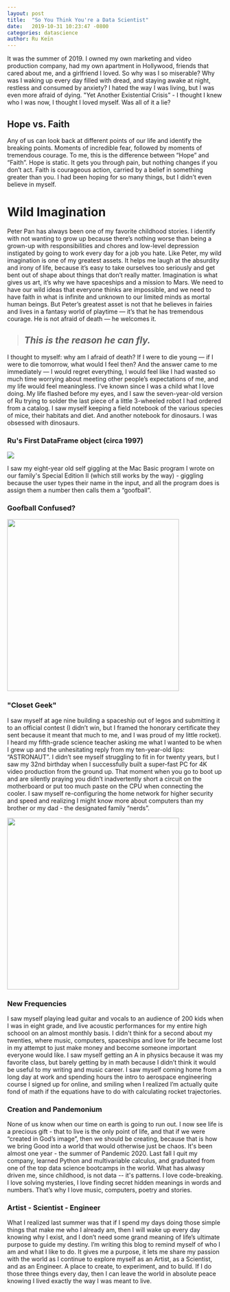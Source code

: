 ```yaml
---
layout: post
title:  "So You Think You're a Data Scientist"
date:   2019-10-31 10:23:47 -0800
categories: datascience
author: Ru Keïn
---
```


It was the summer of 2019. I owned my own marketing and video production company, had my own apartment in Hollywood, friends that cared about me, and a girlfriend I loved. So why was I so miserable? Why was I waking up every day filled with dread, and staying awake at night, restless and consumed by anxiety? I hated the way I was living, but I was even more afraid of dying. "Yet Another Existential Crisis” - I thought I knew who I was now, I thought I loved myself. Was all of it a lie?

## Hope vs. Faith

Any of us can look back at different points of our life and identify the breaking points. Moments of incredible fear, followed by moments of tremendous courage. To me, this is the difference between “Hope” and “Faith”. Hope is static. It gets you through pain, but nothing changes if you don’t act. Faith is courageous action, carried by a belief in something greater than you. I had been hoping for so many things, but I didn’t even believe in myself. 

# Wild Imagination

Peter Pan has always been one of my favorite childhood stories. I identify with not wanting to grow up because there’s nothing worse than being a grown-up with responsibilities and chores and low-level depression instigated by going to work every day for a job you hate. Like Peter, my wild imagination is one of my greatest assets. It helps me laugh at the absurdity and irony of life, because it’s easy to take ourselves too seriously and get bent out of shape about things that don’t really matter. Imagination is what gives us art, it’s why we have spaceships and a mission to Mars. We need to have our wild ideas that everyone thinks are impossible, and we need to have faith in what is infinite and unknown to our limited minds as mortal human beings. But Peter’s greatest asset is not that he believes in fairies and lives in a fantasy world of playtime — it’s that he has tremendous courage. He is not afraid of death — he welcomes it.

>
>## _This is the reason he can fly._
>

I thought to myself: why am I afraid of death? If I were to die young — if I were to die tomorrow, what would I feel then? And the answer came to me immediately — I would regret everything, I would feel like I had wasted so much time worrying about meeting other people’s expectations of me, and my life would feel meaningless. I’ve known since I was a child what I love doing. My life flashed before my eyes, and I saw the seven-year-old version of Ru trying to solder the last piece of a little 3-wheeled robot I had ordered from a catalog. I saw myself keeping a field notebook of the various species of mice, their habitats and diet. And another notebook for dinosaurs. I was obsessed with dinosaurs.


### Ru's First DataFrame object (circa 1997)

<img class="img-responsive" src="http://hakkeray.com/assets/images/cynognathus.jpg">

I saw my eight-year old self giggling at the Mac Basic program I wrote on our family's Special Edition II (which still works by the way) - giggling because the user types their name in the input, and all the program does is assign them a number then calls them a “goofball”. 

### Goofball Confused?

<img class="img-responsive" src="http://hakkeray.com/assets/images/goofball-confused.jpg" width=400>

### "Closet Geek"

I saw myself at age nine building a spaceship out of legos and submitting it to an official contest (I didn’t win, but I framed the honorary certificate they sent because it meant that much to  me, and I was proud of my little rocket). I heard my fifth-grade science teacher asking me what I wanted to be when I grew up and the unhesitating reply from my ten-year-old lips: “ASTRONAUT”. I didn’t see myself struggling to fit in for twenty years, but I saw my 32nd birthday when I successfully built a super-fast PC for 4K video production from the ground up. That moment when you  go to boot up and are silently praying you didn’t inadvertently short a circuit on the motherboard or put too much paste on the CPU when connecting the cooler. I saw myself re-configuring the home network for higher security and speed and realizing I might know more about computers than my brother or my dad - the designated family “nerds”. 

<img class="img-responsive" src="http://hakkeray.com/assets/images/building-my-first-pc.jpeg" width=400>

### New Frequencies 

I saw myself playing lead guitar and vocals to an audience of 200 kids when I was in eight grade, and live acoustic performances for my entire high schoool on an almost monthly basis. I didn't think for a second about my twenties, where music, computers, spaceships and love for life became lost in my attempt to just make money and become someone important everyone would like. I saw myself getting an A in physics because it was my favorite class, but barely getting by in math because I didn’t think it would be useful to my writing and music career. I saw myself coming home from a long day at work and spending hours the intro to aerospace engineering course I signed up for online, and smiling when I realized I’m actually quite fond of math if the equations have to do with calculating rocket trajectories.


### Creation and Pandemonium

None of us know when our time on earth is going to run out. I now see life is a precious gift - that to live is the only point of life, and that if we were “created in God’s image”, then we should be creating, because that is how we bring Good into a world that would otherwise just be chaos. It's been almost one year - the summer of Pandemic 2020. Last fall I quit my company, learned Python and multivariable calculus, and graduated from one of the top data science bootcamps in the world. What has alwasy driven me, since childhood, is not data -- it's patterns. I love code-breaking. I love solving mysteries, I love finding secret hidden meanings in words and numbers. That’s why I love music, computers, poetry and stories.  

### Artist - Scientist - Engineer

What I realized last summer was that if I spend my days doing those simple things that make me who I already am, then I will wake up every day knowing why I exist, and I don’t need some grand meaning of life’s ultimate purpose to guide my destiny. I’m writing this blog to remind myself of who I am and what I like to do. It gives me a purpose, it lets me share my passion with the world as I continue to explore myself as an Artist, as a Scientist, and as an Engineer. A place to create, to experiment, and to build. If I do those three things every day, then I can leave the world in absolute peace knowing I lived exactly the way I was meant to live.